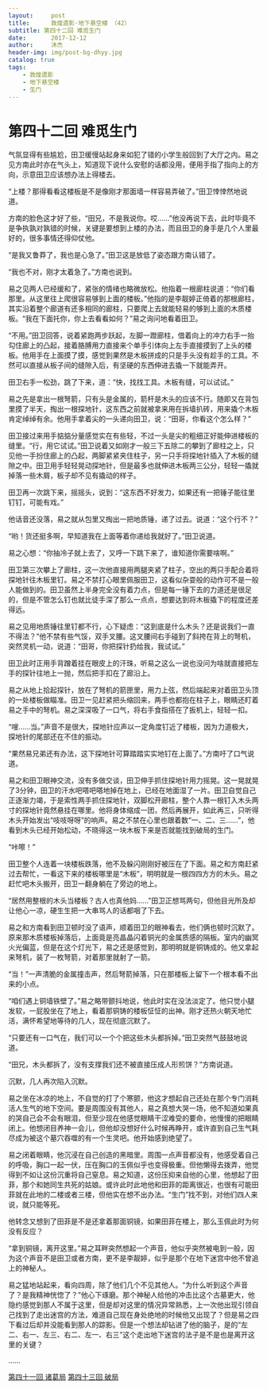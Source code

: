 ```yaml
---
layout:     post
title:      敦煌遗影·地下悬空楼 （42）
subtitle: 第四十二回 难觅生门
date:       2017-12-12
author:     沐杰
header-img: img/post-bg-dhyy.jpg
catalog: true
tags:
    - 敦煌遗影
    - 地下悬空楼
    - 生门
---
```

# 第四十二回 难觅生门

气氛显得有些尴尬，田卫缓慢站起身来如犯了错的小学生般回到了大厅之内。易之见方南此时亦在气头上，知道现下说什么安慰的话都没用，便用手指了指向上的方向，示意田卫应该想办法上得楼去。

“上楼？那得看看这楼板是不是像刚才那面墙一样容易弄破了。”田卫悻悻然地说道。

方南的脸色这才好了些，“田兄，不是我说你。哎……”他没再说下去，此时毕竟不是争执孰对孰错的时候，关键是要想到上楼的办法，而且田卫的身手是几个人里最好的，很多事情还得仰仗他。

“是我又鲁莽了，我也是心急了。”田卫这是放低了姿态跟方南认错了。

“我也不对，刚才太着急了。”方南也说到。

易之见两人已经缓和了，紧张的情绪也略微放松。他指着一根廊柱说道：“你们看那里。从这里往上爬很容易够到上面的楼板。”他指的是李靓婷正倚着的那根廊柱，其实沿着整个廊道有还多相同的廊柱，只要爬上去就能轻易的够到上面的木质楼板。“我在下面托你，你上去看看如何？”易之询问地看着田卫。

“不用。”田卫回答，说着紧跑两步跃起，左脚一蹬廊柱，借着向上的冲力右手一抬勾住廊上的凸起，接着胳膊用力直接来个单手引体向上左手直接摸到了上头的楼板。他用手在上面摸了摸，感觉到果然是木板拼成的只是手头没有趁手的工具。不然可以直接从板子间的缝隙入后，有坚硬的东西伸进去撬一下就能弄开。

田卫右手一松劲，跳了下来，道：“快，找找工具。木板有缝，可以试试。”

易之先是拿出一根弩箭，只有头是金属的，箭杆是木头的应该不行。随即又在背包里摸了半天，掏出一根探地针，这东西之前就被拿来用在拆墙扒砖，用来撬个木板肯定绰绰有余。他用手拿着尖的一头递向田卫，说：“田哥，你看这个怎么样？”

田卫接过来用手掂掂分量感觉实在有些轻，不过一头是尖的粗细正好能伸进楼板的缝里。“行，用它试试。”田卫说着又如刚才一般三下五除二的攀到了廊柱之上，只见他一手扮住廊上的凸起，两脚紧紧夹住柱子，另一只手将探地针插入了木板的缝隙之中。田卫用手轻轻晃动探地针，但是最多也就伸进木板两三公分，轻轻一撬就掉落一些木屑，板子却不见有撬动的样子。

田卫再一次跳下来，摇摇头，说到：“这东西不好发力，如果还有一把锤子能往里钉钉，可能有戏。”

他话音还没落，易之就从包里又掏出一把地质锤，递了过去。说道：“这个行不？”

“哟！货还挺多啊，早知道我在上面等着你递给我就好了。”田卫说道。

易之心想：“你抽冷子就上去了，又呼一下跳下来了，谁知道你需要啥啊。”

田卫第三次攀上了廊柱，这一次他直接用两腿夹紧了柱子，空出的两只手配合着将探地针往木板里钉。易之不禁打心眼里佩服田卫，这看似杂耍般的动作可不是一般人能做到的。田卫虽然上半身完全没有着力点，但是每一锤下去的力道还是很足的，但是不管怎么钉也就比徒手深了那么一点点，想要达到将木板撬下的程度还差得远。

易之见用地质锤往里钉都不行，心下疑虑：“这到底是什么木头？还是说我们一直不得法？”他不禁有些气馁，双手叉腰。这叉腰间右手碰到了斜挎在背上的弩机，突然灵机一动，说道：“田哥，你把探针扔给我，我试试。”

田卫此时正用手背蹭着挂在眼皮上的汗珠，听易之这么一说也没问为啥就直接把左手的探针往地上一抛，然后把手扣在了廊沿上。

易之从地上拾起探针，放在了弩机的箭匣里，用力上弦，然后端起来对着田卫头顶的一处楼板做瞄准。田卫一见赶紧把头缩回来，两手也都抱在柱子上，眼睛还盯着易之手中的弩机。易之深深吸了一口气，将右手食指搭在了扳机上，轻轻一扣。

“嗖……当。”声音不是很大，探地针应声以一定角度钉近了楼板，因为力道极大，探地针的尾部还在不住的振动。

“果然易兄弟还有办法，这下探地针可算踏踏实实地钉在上面了。”方南吁了口气说道。

易之和田卫眼神交流，没有多做交谈，田卫伸手抓住探地针用力摇晃。这一晃就晃了3分钟，田卫的汗水吧嗒吧嗒地掉在地上，已经在地面湿了一片。田卫自觉自己正逐渐力竭，于是索性两手抓住探地针，双脚松开廊柱，整个人靠一根钉入木头两寸的探地针竟然悬挂在哪里。他将身体缩成一团，然后再展开，如此再三，只听得木头开始发出“吱吱呀呀”的响声。易之不禁在心里也跟着数“一、二、三……”，他看到木头已经开始松动，不晓得这一块木板下来是否就能找到破局的生门。

“咔嚓！”

田卫整个人连着一块楼板跌落，他不及躲闪刚刚好被压在了下面。易之和方南赶紧过去帮忙，一看这下来的楼板哪里是“木板”，明明就是一根四四方方的木头。易之赶忙吧木头搬开，田卫一翻身躺在了旁边的地上。

“居然用整根的木头当楼板？古人也真他妈……”田卫正想骂两句，但他目光所及却让他心一凉，硬生生把一大串骂人的话都咽了下去。

易之和方南看到田卫顿时没了语声，顺着田卫的眼神看去，他们俩也顿时沉默了。原来那木质楼板掉落后，上面竟是亮晶晶闪着铜光的金属质感的隔板。室内的幽冥火光偏蓝，但是在这个灯光下，易之还是感觉到，那明明就是铜铸成的。他又拿起来弩机，装了一枚弩箭，对着那里就射了一箭。

“当！”一声清脆的金属撞击声，然后弩箭掉落，只在那楼板上留下一个根本看不出来的小点。

“咱们遇上铜墙铁壁了。”易之略带颤抖地说，他此时实在没法淡定了。他只觉小腿发软，一屁股坐在了地上，看着那铜铸的楼板怔怔的出神。刚才还热火朝天地忙活，满怀希望地等待的几人，现在彻底沉默了。

“只要还有一口气在，我们可以一个个把这些木头都拆掉。”田卫突然气鼓鼓地说道。

“田兄，木头都拆了，没有支撑我们还不被直接压成人形煎饼？”方南说道。

沉默，几人再次陷入沉默。 

易之坐在冰凉的地上，不自觉的打了个寒颤，他这才想起自己还处在那个专门消耗活人生气的地下空间。要是周围没有其他人，易之真想大哭一场，他不知道如果真的哭自己会不会有眼泪，但至少现在他感觉眼睛干涩难受的要命，他慢慢的把眼睛闭上。他想闭目养神一会儿，但他却没想好什么时候再睁开，或许直到自己生气耗尽成为被这个墓穴吞噬的有一个生灵吧。他开始感到绝望了。

易之闭着眼睛，他沉浸在自己创造的黑暗里。周围一点声音都没有，他感受着自己的呼吸，胸口一起一伏，压在胸口的玉佩似乎也变得极重。但他懒得去拨弄，他觉得到不如让这份沉重将自己窒息。易之知道，这份压抑来自他的心里，他想起了田菲，那个和她同生共死的姑娘。或许此时此地他和田菲的距离很近，也很有可能田菲就在此地的二楼或者三楼，但他实在想不出办法。“生门”找不到，对他们四人来说，就只能等死。

他转念又想到了田菲是不是还拿着那面铜镜，如果田菲在楼上，那么玉佩此时为何没有反应？

“拿到铜镜，离开这里。”易之耳畔突然想起一个声音，他似乎突然被电到一般，因为这个声音不是田卫或者方南，更不是李靓婷，似乎是那个在地下迷宫中他不曾追上的神秘人。

易之猛地站起来，看向四周，除了他们几个不见其他人。“为什么听到这个声音了？是我精神恍惚了？”他心下琢磨。那个神秘人给他的冲击比这个古墓更大，他隐约感觉到那人不属于这里，但是却对这里的情况异常熟悉，上一次他出现引领自己找到了走出迷宫的方法，难道自己现在身处绝地的时候他又出现了？但是易之四下看过后却并没能看到那人的踪影。但是一个想法却钻进了他的脑子，是的“左二、右一、左三、右二、左一、右三”这个走出地下迷宫的法子是不是也是离开这里的关键？

……

[第四十一回 诸葛局](http://www.jianshu.com/p/f6044cba7eca)
[第四十三回 破局](http://www.jianshu.com/p/a092b96b495d)
